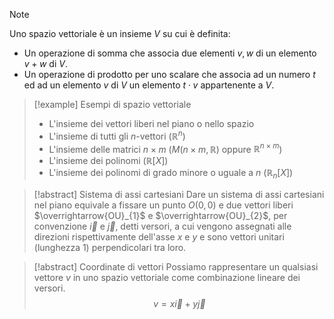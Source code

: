 >[!note]
>Uno spazio vettoriale è un insieme $V$ su cui è definita:
>- Un operazione di somma che associa due elementi $v, w$ di un elemento $v+w$ di $V$.
>- Un operazione di prodotto per uno scalare che associa ad un numero $t$ ed ad un elemento $v$ di $V$ un elemento $t\cdot v$ appartenente a $V$.

>[!example] Esempi di spazio vettoriale
>- L'insieme dei vettori liberi nel piano o nello spazio
>- L'insieme di tutti gli $n$-vettori ($\mathbb{R}^{n}$)
>- L'insieme delle matrici $n\times m$ ($M(n\times m,\mathbb{R})$ oppure $\mathbb{R}^{n\times m}$)
>- L'insieme dei polinomi ($\mathbb{R}[X]$)
>- L'insieme dei polinomi di grado minore o uguale a $n$ ($\mathbb{R}_{n}[X]$)

>[!abstract] Sistema di assi cartesiani
>Dare un sistema di assi cartesiani nel piano equivale a fissare un punto $O(0,0)$ e due vettori liberi $\overrightarrow{OU}_{1}$ e $\overrightarrow{OU}_{2}$, per convenzione $\overrightarrow{i}$ e $\overrightarrow{j}$, detti versori, a cui vengono assegnati alle direzioni rispettivamente dell'asse $x$ e $y$ e sono vettori unitari (lunghezza 1) perpendicolari tra loro.

>[!abstract] Coordinate di vettori
>Possiamo rappresentare un qualsiasi vettore $v$ in uno spazio vettoriale come combinazione lineare dei versori. $$v=x\overrightarrow{i}+y\overrightarrow{j}$$

